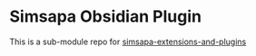 # Simsapa Obsidian Plugin

This is a sub-module repo for [simsapa-extensions-and-plugins](https://github.com/simsapa/simsapa-extensions-and-plugins)

